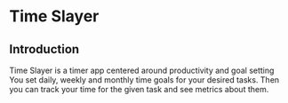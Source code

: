 # Time Slayer
## Introduction
Time Slayer is a timer app centered around productivity and goal setting
You set daily, weekly and monthly time goals for your desired tasks.
Then you can track your time for the given task and see metrics about them.

